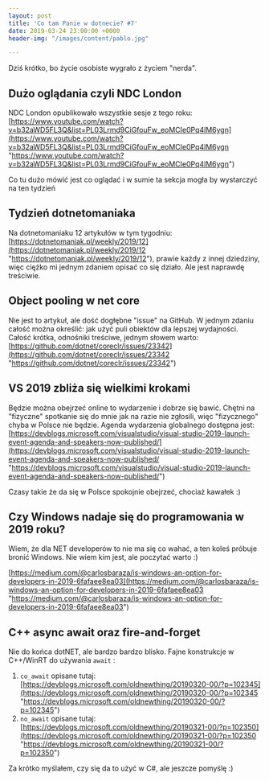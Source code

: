 ```yaml
---
layout: post
title: 'Co tam Panie w dotnecie? #7'
date: 2019-03-24 23:00:00 +0000
header-img: "/images/content/pablo.jpg"

---
```

Dziś krótko, bo życie osobiste wygrało z życiem "nerda".

## Dużo oglądania czyli NDC London

NDC London opublikowało wszystkie sesje z tego roku: [https://www.youtube.com/watch?v=b32aWD5FL3Q&list=PL03Lrmd9CiGfouFw_eoMCIe0Pq4lM6ygn](https://www.youtube.com/watch?v=b32aWD5FL3Q&list=PL03Lrmd9CiGfouFw_eoMCIe0Pq4lM6ygn "https://www.youtube.com/watch?v=b32aWD5FL3Q&list=PL03Lrmd9CiGfouFw_eoMCIe0Pq4lM6ygn")

Co tu dużo mówić jest co oglądać i w sumie ta sekcja mogła by wystarczyć na ten tydzień

## Tydzień dotnetomaniaka

Na dotnetomaniaku 12 artykułów w tym tygodniu: [https://dotnetomaniak.pl/weekly/2019/12](https://dotnetomaniak.pl/weekly/2019/12 "https://dotnetomaniak.pl/weekly/2019/12"), prawie każdy z innej dziedziny, więc ciężko mi jednym zdaniem opisać co się działo. Ale jest naprawdę treściwie.

## Object pooling w net core

Nie jest to artykuł, ale dość dogłębne "issue" na GitHub. W jednym zdaniu całość można określić: jak użyć puli obiektów dla lepszej wydajności. Całość krótka, odnośniki treściwe, jednym słowem warto: [https://github.com/dotnet/coreclr/issues/23342](https://github.com/dotnet/coreclr/issues/23342 "https://github.com/dotnet/coreclr/issues/23342")

## VS 2019 zbliża się wielkimi krokami

Będzie można obejrzeć online to wydarzenie i dobrze się bawić. Chętni na "fizyczne" spotkanie się do mnie jak na razie nie zgłosili, więc "fizycznego" chyba w Polsce nie będzie. Agenda wydarzenia globalnego dostępna jest: [https://devblogs.microsoft.com/visualstudio/visual-studio-2019-launch-event-agenda-and-speakers-now-published/](https://devblogs.microsoft.com/visualstudio/visual-studio-2019-launch-event-agenda-and-speakers-now-published/ "https://devblogs.microsoft.com/visualstudio/visual-studio-2019-launch-event-agenda-and-speakers-now-published/")

Czasy takie że da się w Polsce spokojnie obejrzeć, chociaż kawałek :)

## Czy Windows nadaje się do programowania w 2019 roku?

Wiem, że dla NET developerów to nie ma się co wahać, a ten koleś próbuje bronić Windows. Nie wiem kim jest, ale poczytać warto :)

[https://medium.com/@carlosbaraza/is-windows-an-option-for-developers-in-2019-6fafaee8ea03](https://medium.com/@carlosbaraza/is-windows-an-option-for-developers-in-2019-6fafaee8ea03 "https://medium.com/@carlosbaraza/is-windows-an-option-for-developers-in-2019-6fafaee8ea03")

## C++ async await oraz fire-and-forget

Nie do końca dotNET, ale bardzo bardzo blisko. Fajne konstrukcje w C++/WinRT  do używania `await` :

1. `co_await` opisane tutaj: [https://devblogs.microsoft.com/oldnewthing/20190320-00/?p=102345](https://devblogs.microsoft.com/oldnewthing/20190320-00/?p=102345 "https://devblogs.microsoft.com/oldnewthing/20190320-00/?p=102345")
2. `no_await` opisane tutaj: [https://devblogs.microsoft.com/oldnewthing/20190321-00/?p=102350](https://devblogs.microsoft.com/oldnewthing/20190321-00/?p=102350 "https://devblogs.microsoft.com/oldnewthing/20190321-00/?p=102350")

Za krótko myślałem, czy się da to użyć w C#, ale jeszcze pomyślę :)
